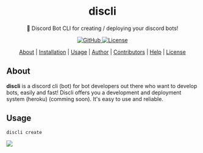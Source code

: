 <h1 align='center'>
  discli
</h1>

<p align='center'>
  🎲 Discord Bot CLI for creating / deploying your discord bots!
</p>

<p align="center">
   <a href="https://github.com/zenqii">
    <img src="https://img.shields.io/github/followers/zenqii?label=Follow&logo=github&style=flat-square"
         alt="GitHub">
     <a href="#License">
     <img src=https://img.shields.io/github/license/flatipie/Flatipie?color=5087F4&label=License&style=flat-square
          alt="License">
</p>


<p align="center">
  <a href="#about">About</a> | 
  <a href="#installation">Installation</a> | 
  <a href="#usage">Usage</a> | 
  <a href="#author">Author</a> | 
  <a href="#contributors">Contributors</a> |
  <a href="#help">Help</a> | 
  <a href="#license">License</a>
</p>

## About 

**discli** is a discord cli (bot) for bot developers out there who want to develop bots, easily and fast!
Discli offers you a development and deployment system (heroku) (comming soon). It's easy to use and reliable.

## Usage
```
discli create
```
<img src='https://github.com/zenqii/discli/raw/main/preview/discli.gif'/>
